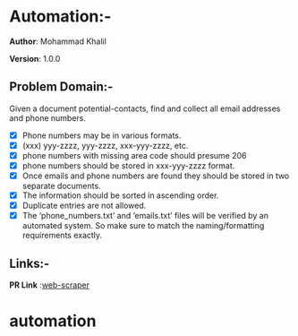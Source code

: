 # Automation:-

**Author**: Mohammad Khalil

**Version**: 1.0.0

## Problem Domain:-

Given a document potential-contacts, find and collect all email addresses and phone numbers.

- [x] Phone numbers may be in various formats.
- [x] (xxx) yyy-zzzz, yyy-zzzz, xxx-yyy-zzzz, etc.
- [x] phone numbers with missing area code should presume 206
- [x] phone numbers should be stored in xxx-yyy-zzzz format.
- [x] Once emails and phone numbers are found they should be stored in two separate documents.
- [x] The information should be sorted in ascending order.
- [x] Duplicate entries are not allowed.
- [x] The ‘phone_numbers.txt’ and ‘emails.txt’ files will be verified by an automated system. So make sure to match the naming/formatting requirements exactly.

## Links:-

**PR Link** :[web-scraper](https://github.com/moegts/web-scraper/pull/1)
# automation
